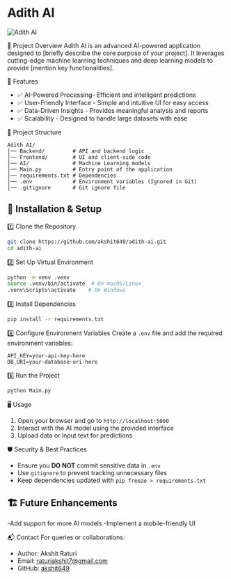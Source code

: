 # Adith AI

![Adith AI](https://your-image-url.com) <!-- Add a banner or logo if available -->

🚀 Project Overview
Adith AI is an advanced AI-powered application designed to [briefly describe the core purpose of your project]. It leverages cutting-edge machine learning techniques and deep learning models to provide [mention key functionalities].

📌 Features
- ✅ AI-Powered Processing- Efficient and intelligent predictions
- ✅ User-Friendly Interface - Simple and intuitive UI for easy access
- ✅ Data-Driven Insights - Provides meaningful analysis and reports
- ✅ Scalability - Designed to handle large datasets with ease

📂 Project Structure
```
Adith AI/
│── Backend/         # API and backend logic
│── Frontend/        # UI and client-side code
│── AI/              # Machine Learning models
│── Main.py          # Entry point of the application
│── requirements.txt # Dependencies
│── .env             # Environment variables (Ignored in Git)
│── .gitignore       # Git ignore file
```

## 🔧 Installation & Setup
1️⃣ Clone the Repository
```bash
git clone https://github.com/akshit649/adith-ai.git
cd adith-ai
```

2️⃣ Set Up Virtual Environment
```bash
python -m venv .venv
source .venv/bin/activate  # On macOS/Linux
.venv\Scripts\activate    # On Windows
```

3️⃣ Install Dependencies
```bash
pip install -r requirements.txt
```
4️⃣ Configure Environment Variables
Create a `.env` file and add the required environment variables:
```env
API_KEY=your-api-key-here
DB_URI=your-database-uri-here
```

5️⃣ Run the Project
```bash
python Main.py
```

🖥️ Usage
1. Open your browser and go to `http://localhost:5000`
2. Interact with the AI model using the provided interface
3. Upload data or input text for predictions

🛡️ Security & Best Practices
- Ensure you **DO NOT** commit sensitive data in `.env`
- Use `gitignore` to prevent tracking unnecessary files
- Keep dependencies updated with `pip freeze > requirements.txt`

## 🏗️ Future Enhancements
-Add support for more AI models
-Implement a mobile-friendly UI

📬 Contact
For queries or collaborations:
- Author: Akshit Raturi
- Email: raturiakshit7@gmail.com
- GitHub: [akshit649](https://github.com/akshit649)


